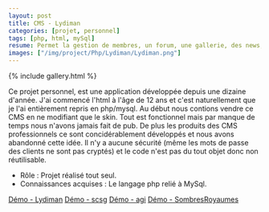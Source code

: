 ```yaml
---
layout: post
title: CMS - Lydiman
categories: [projet, personnel]
tags: [php, html, mySql]
resume: Permet la gestion de membres, un forum, une gallerie, des news, des statistiques...
images: ["/img/project/Php/Lydiman/Lydiman.png"]
---
```

{% include gallery.html %}

Ce projet personnel, est une application développée depuis une dizaine d'année. J'ai commencé l'html à l'âge de 12 ans et c'est naturellement que je l'ai entièrement repris en php/mysql. Au début nous contions vendre ce CMS en ne modifiant que le skin. Tout est fonctionnel mais par manque de temps nous n'avons jamais fait de pub. De plus les produits des CMS professionnels ce sont concidérablement développés et nous avons abandonné cette idée. Il n'y a aucune sécurité (même les mots de passe des clients ne sont pas cryptés) et le code n'est pas du tout objet donc non réutilisable.

* Rôle : Projet réalisé tout seul.
* Connaissances acquises : Le langage php relié à MySql.

<div class="container-link">
  <a href="http://lydiman.net" target="_blank">Démo - Lydiman</a>
  <a href="http://scsg.lydiman.net" target="_blank">Démo - scsg</a>
  <a href="http://agi.lydiman.net" target="_blank">Démo - agi</a>
  <a href="http://1.lydiman.net/lydia/sombresroyaumes/" target="_blank">Démo - SombresRoyaumes</a>
</div>